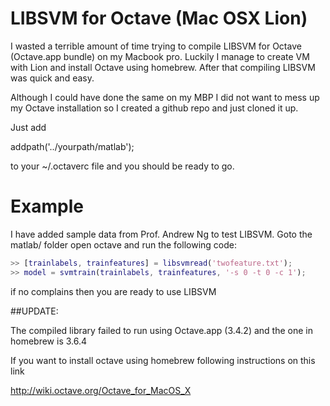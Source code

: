 LIBSVM for Octave (Mac OSX Lion)
=




I wasted a terrible amount of time trying to compile LIBSVM for Octave (Octave.app bundle) on my Macbook pro. Luckily I manage to create VM with Lion and install Octave using homebrew. After that compiling LIBSVM was quick and easy.

Although I could have done the same on my MBP I did not want to mess up my Octave installation so I created a github repo and just cloned it up.

Just add

addpath('../yourpath/matlab');

to your ~/.octaverc file and you should be ready to go.

Example
=

I have added sample data from Prof. Andrew Ng to test LIBSVM. Goto the matlab/ folder open octave and run the following code:

```matlab
>> [trainlabels, trainfeatures] = libsvmread('twofeature.txt');
>> model = svmtrain(trainlabels, trainfeatures, '-s 0 -t 0 -c 1');
```

if no complains then you are ready to use LIBSVM

##UPDATE:

The compiled library failed to run using Octave.app (3.4.2) and the one in homebrew is 3.6.4

If you want to install octave using homebrew following instructions on this link

http://wiki.octave.org/Octave_for_MacOS_X
